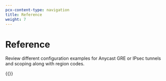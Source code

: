 ```yaml
---
pcx-content-type: navigation
title: Reference
weight: 7
---
```


# Reference

Review different configuration examples for Anycast GRE or IPsec tunnels and scoping along with region codes.

{{<directory-listing>}}
